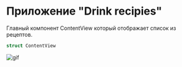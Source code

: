 # Приложение "Drink recipies" #

 Главный компонент ContentView который отображает список из рецептов.

```swift
struct ContentView
```

![gif](Gif/ScreenRecording2024-06-20at1.00.21PM-ezgif.com-video-to-gif-converter.gif)
